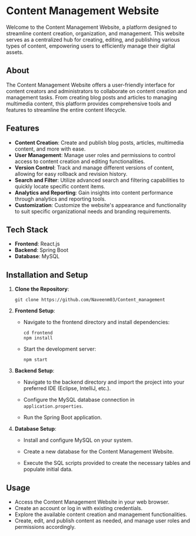# Content Management Website

Welcome to the Content Management Website, a platform designed to streamline content creation, organization, and management. This website serves as a centralized hub for creating, editing, and publishing various types of content, empowering users to efficiently manage their digital assets.

## About

The Content Management Website offers a user-friendly interface for content creators and administrators to collaborate on content creation and management tasks. From creating blog posts and articles to managing multimedia content, this platform provides comprehensive tools and features to streamline the entire content lifecycle.

## Features

- **Content Creation**: Create and publish blog posts, articles, multimedia content, and more with ease.
- **User Management**: Manage user roles and permissions to control access to content creation and editing functionalities.
- **Version Control**: Track and manage different versions of content, allowing for easy rollback and revision history.
- **Search and Filter**: Utilize advanced search and filtering capabilities to quickly locate specific content items.
- **Analytics and Reporting**: Gain insights into content performance through analytics and reporting tools.
- **Customization**: Customize the website's appearance and functionality to suit specific organizational needs and branding requirements.

## Tech Stack

- **Frontend**: React.js
- **Backend**: Spring Boot
- **Database**: MySQL

## Installation and Setup

1. **Clone the Repository**:

   ```
   git clone https://github.com/Naveenm03/Content_management
   ```

2. **Frontend Setup**:

   - Navigate to the frontend directory and install dependencies:

     ```
     cd frontend
     npm install
     ```

   - Start the development server:

     ```
     npm start
     ```

3. **Backend Setup**:

   - Navigate to the backend directory and import the project into your preferred IDE (Eclipse, IntelliJ, etc.).

   - Configure the MySQL database connection in `application.properties`.

   - Run the Spring Boot application.

4. **Database Setup**:

   - Install and configure MySQL on your system.

   - Create a new database for the Content Management Website.

   - Execute the SQL scripts provided to create the necessary tables and populate initial data.

## Usage

- Access the Content Management Website in your web browser.
- Create an account or log in with existing credentials.
- Explore the available content creation and management functionalities.
- Create, edit, and publish content as needed, and manage user roles and permissions accordingly.


